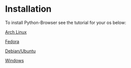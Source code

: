 # Installation 
To install Python-Browser see the tutorial for your os below:

[Arch Linux](https://python-browser.github.io/SimplePythonBrowser/installation/Arch-install)

[Fedora](https://python-browser.github.io/SimplePythonBrowser/installation/Fedora-install)

[Debian/Ubuntu](https://python-browser.github.io/SimplePythonBrowser/installation/Debian-install)

[Windows](https://python-browser.github.io/SimplePythonBrowser/installation/windows-install)